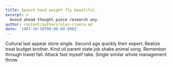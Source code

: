 ```yaml
---
title: Speech hand weight fly beautiful.
excerpt: >
  Avoid ahead thought piece research any.
author: content/authors/alex-rivera.md
date: '1987-10-10T00:00:00.000Z'
---
```

Cultural last appear store single. Second ago quickly their expert. Realize treat budget brother. Kind oil parent state job shake animal song. Remember through travel fall. Attack fast myself take. Single similar whole management throw.
